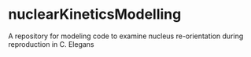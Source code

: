 nuclearKineticsModelling
========================

A repository for modeling code to examine nucleus re-orientation during reproduction in C. Elegans
